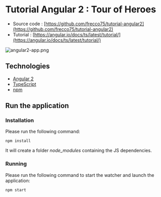 # Tutorial Angular 2 : Tour of Heroes #

* Source code : [https://github.com/frecco75/tutorial-angular2](https://github.com/frecco75/tutorial-angular2)
* Tutorial : [https://angular.io/docs/ts/latest/tutorial/](https://angular.io/docs/ts/latest/tutorial/)

![angular2-app.png](https://angular.io/resources/images/devguide/toh/nav-diagram.png)

## Technologies ##
* [Angular 2](https://angular.io/)
* [TypeScript](http://www.typescriptlang.org/)
* [npm](https://www.npmjs.com/)

## Run the application ##

### Installation ###
Please run the following command:
```
npm install
```
It will create a folder *node_modules* containing the JS dependencies.

### Running  ###
Please run the following command to start the watcher and launch the application:
```
npm start
```
